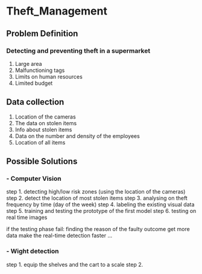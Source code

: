 # Theft_Management

## Problem Definition
### Detecting and preventing theft in a supermarket
1. Large area
2. Malfunctioning tags
3. Limits on human resources
4. Limited budget

## Data collection

1. Location of the cameras
2. The data on stolen items
3. Info about stolen items
4. Data on the number and density of the employees
5. Location of all items

## Possible Solutions

### - Computer Vision
step 1. detecting high/low risk zones (using the location of the cameras)
step 2. detect the location of most stolen items
step 3. analysing on theft frequency by time (day of the week)
step 4. labeling the existing visual data
step 5. training and testing the prototype of the first model
step 6. testing on real time images

if the testing phase fail:
finding the reason of the faulty outcome
  get more data
  make the real-time detection faster
  ...

### - Wight detection
step 1. equip the shelves and the cart to a scale
step 2. 

